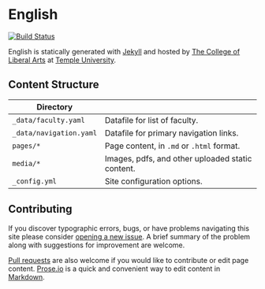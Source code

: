 # English

[![Build Status][travis-img]][travis]

English is statically generated with [Jekyll](https://jekyllrb.com) and hosted by [The College of Liberal Arts](https://liberalarts.temple.edu) at [Temple University](https://temple.edu).

## Content Structure

| Directory |  |
| --- | --- |
| ````_data/faculty.yaml```` | Datafile for list of faculty. |
| ````_data/navigation.yaml```` | Datafile for primary   navigation links. |
| ````pages/*```` | Page content, in ````.md```` or ````.html```` format. |
| ````media/*```` | Images, pdfs, and other uploaded static content. |
| ````_config.yml```` | Site configuration options. |

## Contributing

If you discover typographic errors, bugs, or have problems navigating this site please consider [opening a new issue][issue]. A brief summary of the problem along with suggestions for improvement are welcome.

[Pull requests][pr] are also welcome if you would like to contribute or edit page content. [Prose.io][prose] is a quick and convenient way to edit content in [Markdown][md].


[travis]: https://travis-ci.org/TULiberalArts/English
[travis-img]: https://travis-ci.org/TULiberalArts/English.svg?branch=master
[jekyll]: https://https://jekyllrb.com
[issue]: https://github.com/TULiberalArts/English/issues
[pr]: https://help.github.com/articles/about-pull-requests/
[prose]: https://prose.io/#TULiberalArts/English
[md]: http://whatismarkdown.com/
